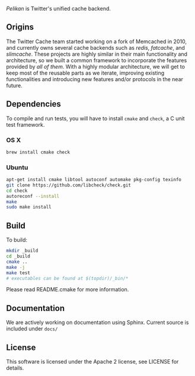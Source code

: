 *Pelikan* is Twitter's unified cache backend.

## Origins
The Twitter Cache team started working on a fork of Memcached in 2010, and currently owns several cache backends such as *redis*, *fatcache*, and  *slimcache*. These projects are highly similar in their main functionality and architecture, so we built a common framework to incorporate the features provided by *all of them*. With a highly modular architecture, we will get to keep most of the reusable parts as we iterate, improving existing functionalities and introducing new features and/or protocols in the near future.

## Dependencies
To compile and run tests, you will have to install `cmake` and `check`, a C unit test framework.

### OS X

```sh
brew install cmake check
```

### Ubuntu

```sh
apt-get install cmake libtool autoconf automake pkg-config texinfo
git clone https://github.com/libcheck/check.git
cd check
autoreconf --install
make
sudo make install
```

## Build
To build:
```sh
mkdir _build
cd _build
cmake ..
make -j
make test
# executables can be found at $(topdir)/_bin/*
```

Please read README.cmake for more information.

## Documentation
We are actively working on documentation using Sphinx. Current source is included under `docs/`

## License
This software is licensed under the Apache 2 license, see LICENSE for details.
